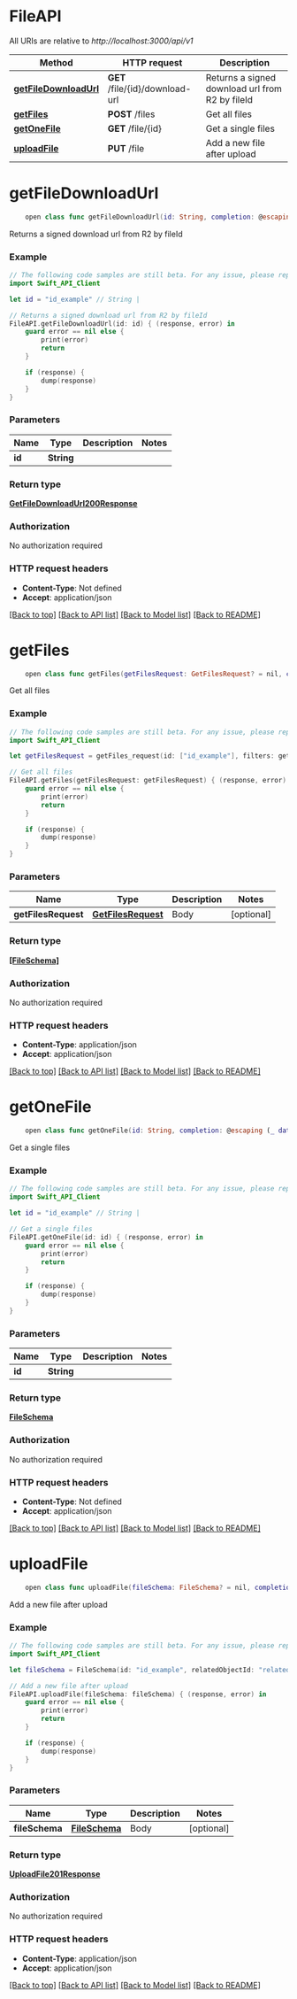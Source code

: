 # FileAPI

All URIs are relative to *http://localhost:3000/api/v1*

Method | HTTP request | Description
------------- | ------------- | -------------
[**getFileDownloadUrl**](FileAPI.md#getfiledownloadurl) | **GET** /file/{id}/download-url | Returns a signed download url from R2 by fileId
[**getFiles**](FileAPI.md#getfiles) | **POST** /files | Get all files
[**getOneFile**](FileAPI.md#getonefile) | **GET** /file/{id} | Get a single files
[**uploadFile**](FileAPI.md#uploadfile) | **PUT** /file | Add a new file after upload


# **getFileDownloadUrl**
```swift
    open class func getFileDownloadUrl(id: String, completion: @escaping (_ data: GetFileDownloadUrl200Response?, _ error: Error?) -> Void)
```

Returns a signed download url from R2 by fileId

### Example
```swift
// The following code samples are still beta. For any issue, please report via http://github.com/OpenAPITools/openapi-generator/issues/new
import Swift_API_Client

let id = "id_example" // String | 

// Returns a signed download url from R2 by fileId
FileAPI.getFileDownloadUrl(id: id) { (response, error) in
    guard error == nil else {
        print(error)
        return
    }

    if (response) {
        dump(response)
    }
}
```

### Parameters

Name | Type | Description  | Notes
------------- | ------------- | ------------- | -------------
 **id** | **String** |  | 

### Return type

[**GetFileDownloadUrl200Response**](GetFileDownloadUrl200Response.md)

### Authorization

No authorization required

### HTTP request headers

 - **Content-Type**: Not defined
 - **Accept**: application/json

[[Back to top]](#) [[Back to API list]](../README.md#documentation-for-api-endpoints) [[Back to Model list]](../README.md#documentation-for-models) [[Back to README]](../README.md)

# **getFiles**
```swift
    open class func getFiles(getFilesRequest: GetFilesRequest? = nil, completion: @escaping (_ data: [FileSchema]?, _ error: Error?) -> Void)
```

Get all files

### Example
```swift
// The following code samples are still beta. For any issue, please report via http://github.com/OpenAPITools/openapi-generator/issues/new
import Swift_API_Client

let getFilesRequest = getFiles_request(id: ["id_example"], filters: getFiles_request_filters(company: "company_example", createdBy: "createdBy_example", createdAt: "createdAt_example", type: "type_example", typeRefId: "typeRefId_example", relatedObjectId: "relatedObjectId_example", relatedWorkflowId: "relatedWorkflowId_example", savedToCloud: false, syncToEdge: false), latest: "latest_example") // GetFilesRequest | Body (optional)

// Get all files
FileAPI.getFiles(getFilesRequest: getFilesRequest) { (response, error) in
    guard error == nil else {
        print(error)
        return
    }

    if (response) {
        dump(response)
    }
}
```

### Parameters

Name | Type | Description  | Notes
------------- | ------------- | ------------- | -------------
 **getFilesRequest** | [**GetFilesRequest**](GetFilesRequest.md) | Body | [optional] 

### Return type

[**[FileSchema]**](FileSchema.md)

### Authorization

No authorization required

### HTTP request headers

 - **Content-Type**: application/json
 - **Accept**: application/json

[[Back to top]](#) [[Back to API list]](../README.md#documentation-for-api-endpoints) [[Back to Model list]](../README.md#documentation-for-models) [[Back to README]](../README.md)

# **getOneFile**
```swift
    open class func getOneFile(id: String, completion: @escaping (_ data: FileSchema?, _ error: Error?) -> Void)
```

Get a single files

### Example
```swift
// The following code samples are still beta. For any issue, please report via http://github.com/OpenAPITools/openapi-generator/issues/new
import Swift_API_Client

let id = "id_example" // String | 

// Get a single files
FileAPI.getOneFile(id: id) { (response, error) in
    guard error == nil else {
        print(error)
        return
    }

    if (response) {
        dump(response)
    }
}
```

### Parameters

Name | Type | Description  | Notes
------------- | ------------- | ------------- | -------------
 **id** | **String** |  | 

### Return type

[**FileSchema**](FileSchema.md)

### Authorization

No authorization required

### HTTP request headers

 - **Content-Type**: Not defined
 - **Accept**: application/json

[[Back to top]](#) [[Back to API list]](../README.md#documentation-for-api-endpoints) [[Back to Model list]](../README.md#documentation-for-models) [[Back to README]](../README.md)

# **uploadFile**
```swift
    open class func uploadFile(fileSchema: FileSchema? = nil, completion: @escaping (_ data: UploadFile201Response?, _ error: Error?) -> Void)
```

Add a new file after upload

### Example
```swift
// The following code samples are still beta. For any issue, please report via http://github.com/OpenAPITools/openapi-generator/issues/new
import Swift_API_Client

let fileSchema = FileSchema(id: "id_example", relatedObjectId: "relatedObjectId_example", relatedWorkflowId: "relatedWorkflowId_example", typeRefIds: ["typeRefIds_example"], company: "company_example", contentType: "contentType_example", createdAt: "createdAt_example", createdBy: "createdBy_example", _extension: "_extension_example", name: "name_example", displayName: "displayName_example", size: 123, type: "type_example", url: "url_example", savedToCloud: false, storageAuthProviderName: "storageAuthProviderName_example", storageAuthProviderRefID: "storageAuthProviderRefID_example", storageProvider: "storageProvider_example", syncToEdge: false, typeRefID: "typeRefID_example", additionalProperties: FileSchema_additional_properties(modelType: "modelType_example", modelVersion: "modelVersion_example", modelDescription: "modelDescription_example", modelDevice: "modelDevice_example")) // FileSchema | Body (optional)

// Add a new file after upload
FileAPI.uploadFile(fileSchema: fileSchema) { (response, error) in
    guard error == nil else {
        print(error)
        return
    }

    if (response) {
        dump(response)
    }
}
```

### Parameters

Name | Type | Description  | Notes
------------- | ------------- | ------------- | -------------
 **fileSchema** | [**FileSchema**](FileSchema.md) | Body | [optional] 

### Return type

[**UploadFile201Response**](UploadFile201Response.md)

### Authorization

No authorization required

### HTTP request headers

 - **Content-Type**: application/json
 - **Accept**: application/json

[[Back to top]](#) [[Back to API list]](../README.md#documentation-for-api-endpoints) [[Back to Model list]](../README.md#documentation-for-models) [[Back to README]](../README.md)

